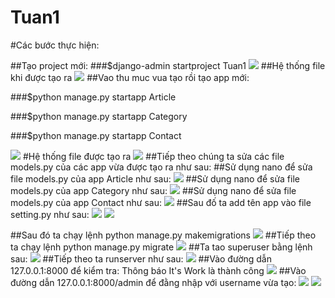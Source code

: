 # Tuan1
#Các bước thực hiện:

##Tạo project mới:
###$django-admin startproject Tuan1
<img src="http://img.prntscr.com/img?url=http://i.imgur.com/yvvd6N1.png">
##Hệ thống file khi được tạo ra
<img src="http://img.prntscr.com/img?url=http://i.imgur.com/CkH4jNq.png">
##Vao thu muc vua tạo rồi tạo app mới:

###$python manage.py  startapp Article

###$python manage.py  startapp Category

###$python manage.py  startapp Contact

<img src="http://img.prntscr.com/img?url=http://i.imgur.com/iKe6wC6.png">
#Hệ thống file được tạo ra
<img src="http://img.prntscr.com/img?url=http://i.imgur.com/sD4fxFz.png">
##Tiếp theo chúng ta sửa các file models.py của các app vừa được tạo ra như sau:
##Sử dụng nano để sửa file models.py của app Article như sau:
<img src="http://img.prntscr.com/img?url=http://i.imgur.com/FWqgoJx.png">
##Sử dụng nano để sửa file models.py của app Category như sau:

<img src="http://img.prntscr.com/img?url=http://i.imgur.com/7U3tghb.png">
##Sử dụng nano để sửa file models.py của app Contact như sau:

<img src="http://img.prntscr.com/img?url=http://i.imgur.com/XFXwUCV.png">
##Sau đố ta add tên app vào file setting.py như sau:

<img src="http://img.prntscr.com/img?url=http://i.imgur.com/9uJe7rn.png">
<img src="http://img.prntscr.com/img?url=http://i.imgur.com/tI3kEP3.png">

##Sau đó ta chạy lệnh python manage.py makemigrations
<img src="http://img.prntscr.com/img?url=http://i.imgur.com/52licj4.png">
##Tiếp theo ta chạy lệnh python manage.py migrate
<img src="http://img.prntscr.com/img?url=http://i.imgur.com/aMK18qU.png">
##Ta tao superuser bằng lệnh sau:
<img src="http://img.prntscr.com/img?url=http://i.imgur.com/V2aHbeQ.png">
##Tiếp theo ta runserver như sau: 
<img src="http://img.prntscr.com/img?url=http://i.imgur.com/zdGNDyS.png">
##Vào đường dẫn 127.0.0.1:8000 để kiểm tra:
Thông báo It's Work là thành công
<img src="http://img.prntscr.com/img?url=http://i.imgur.com/T59sap3.png">
##Vào đường dẫn 127.0.0.1:8000/admin để đằng nhập với username vừa tạo:
<img src="http://img.prntscr.com/img?url=http://i.imgur.com/kvdu0qy.png">
<img src="http://img.prntscr.com/img?url=http://i.imgur.com/zttIc6U.png">
